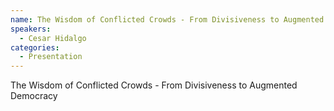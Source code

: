 ```yaml
--- 
name: The Wisdom of Conflicted Crowds - From Divisiveness to Augmented Democracy
speakers: 
  - Cesar Hidalgo
categories:
  - Presentation
---
```


The Wisdom of Conflicted Crowds - From Divisiveness to Augmented Democracy